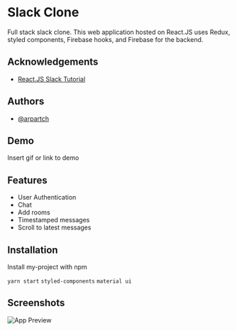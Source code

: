 # Slack Clone

Full stack slack clone.  This web application hosted on  React.JS uses Redux, styled components, Firebase hooks,  and Firebase for the backend.



## Acknowledgements

 - [React.JS Slack  Tutorial](https://www.youtube.com/watch?v=QiTq5WrWoJw&ab_channel=SonnySangha)


  
## Authors

- [@arpartch](https://www.github.com/arpartch)

  
## Demo

Insert gif or link to demo

  
## Features

- User Authentication 
- Chat
- Add rooms
- Timestamped messages
- Scroll to latest messages

  
## Installation 

Install my-project with npm

`yarn start`
`styled-components`
`material ui`

    
## Screenshots

![App Preview](./images/slack_app.png)

  
